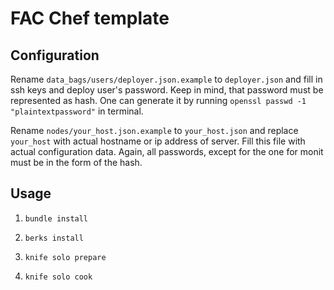# FAC Chef template

## Configuration

Rename `data_bags/users/deployer.json.example` to `deployer.json` and fill in ssh keys and deploy user's password. Keep in mind, that password must be represented as hash.
One can generate it by running `openssl passwd -1 "plaintextpassword"` in terminal.

Rename `nodes/your_host.json.example` to `your_host.json` and replace `your_host` with actual hostname or ip address of server.
Fill this file with actual configuration data. Again, all passwords, except for the one for monit must be in the form of the hash.

## Usage

1) `bundle install`

2) `berks install`

3) `knife solo prepare`

4) `knife solo cook`

